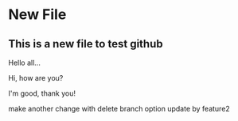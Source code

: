 # New File

## This is a new file to test github 

Hello all...

Hi, how are you?

I'm good, thank you!

make another change with delete branch option update by feature2
